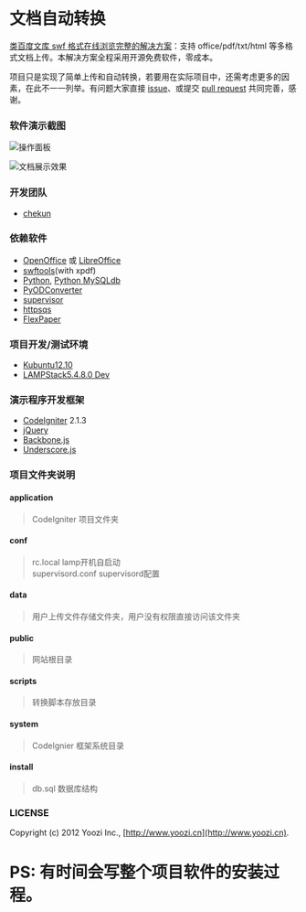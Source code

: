 # 文档自动转换

[类百度文库 swf 格式在线浏览完整的解决方案](http://blog.yoozi.cn/opensource/swf-docs-generator/)：支持 office/pdf/txt/html 等多格式文档上传。本解决方案全程采用开源免费软件，零成本。

项目只是实现了简单上传和自动转换，若要用在实际项目中，还需考虑更多的因素，在此不一一列举。有问题大家直接 [issue](https://github.com/yoozi/swf-docs-generator/issues/new)、或提交 [pull request](https://github.com/yoozi/swf-docs-generator/pulls) 共同完善，感谢。

### 软件演示截图

![操作面板](https://raw.github.com/yoozi/swf-docs-generator/master/install/screencast-1.png)

![文档展示效果](https://raw.github.com/yoozi/swf-docs-generator/master/install/screencast-2.png)

### 开发团队

* [chekun](https://github.com/chekun)

### 依赖软件

* [OpenOffice](http://www.openoffice.org/) 或 [LibreOffice](http://www.libreoffice.org/) 
* [swftools](http://www.swftools.org/)(with xpdf)
* [Python](www.python.org), [Python MySQLdb](http://sourceforge.net/projects/mysql-python/)
* [PyODConverter](https://github.com/mirkonasato/pyodconverter)
* [supervisor](http://supervisord.org)
* [httpsqs](http://code.google.com/p/httpsqs/)
* [FlexPaper](http://flexpaper.devaldi.com/)

### 项目开发/测试环境

* [Kubuntu12.10](www.kubuntu.org)
* [LAMPStack5.4.8.0 Dev](http://bitnami.org/stack/lampstack)

### 演示程序开发框架

* [CodeIgniter](http://codeigniter.org.cn/) 2.1.3
* [jQuery](http://jquery.com)
* [Backbone.js](http://backbonejs.org/)
* [Underscore.js](http://underscorejs.org/)

### 项目文件夹说明

#### application

> CodeIgniter 项目文件夹

#### conf

> rc.local lamp开机自启动    
> supervisord.conf supervisord配置

#### data

> 用户上传文件存储文件夹，用户没有权限直接访问该文件夹

#### public

> 网站根目录

#### scripts

> 转换脚本存放目录

#### system

> CodeIgnier 框架系统目录

#### install

> db.sql 数据库结构

### LICENSE

Copyright (c) 2012 Yoozi Inc., [http://www.yoozi.cn](http://www.yoozi.cn).

# PS: 有时间会写整个项目软件的安装过程。